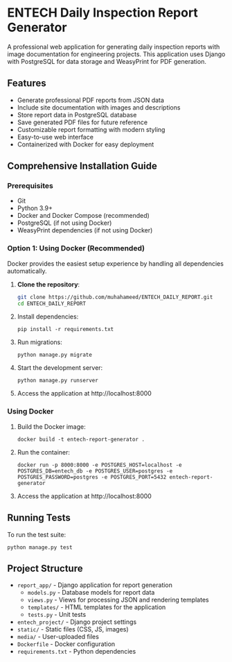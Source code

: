 # ENTECH Daily Inspection Report Generator

A professional web application for generating daily inspection reports with image documentation for engineering projects. This application uses Django with PostgreSQL for data storage and WeasyPrint for PDF generation.

## Features

- Generate professional PDF reports from JSON data
- Include site documentation with images and descriptions
- Store report data in PostgreSQL database
- Save generated PDF files for future reference
- Customizable report formatting with modern styling
- Easy-to-use web interface
- Containerized with Docker for easy deployment

## Comprehensive Installation Guide

### Prerequisites

- Git
- Python 3.9+
- Docker and Docker Compose (recommended)
- PostgreSQL (if not using Docker)
- WeasyPrint dependencies (if not using Docker)

### Option 1: Using Docker (Recommended)

Docker provides the easiest setup experience by handling all dependencies automatically.

1. **Clone the repository**:
   ```bash
   git clone https://github.com/muhahameed/ENTECH_DAILY_REPORT.git
   cd ENTECH_DAILY_REPORT
   ```
2. Install dependencies:
   ```
   pip install -r requirements.txt
   ```
3. Run migrations:
   ```
   python manage.py migrate
   ```
4. Start the development server:
   ```
   python manage.py runserver
   ```
5. Access the application at http://localhost:8000

### Using Docker

1. Build the Docker image:
   ```
   docker build -t entech-report-generator .
   ```
2. Run the container:
   ```
   docker run -p 8000:8000 -e POSTGRES_HOST=localhost -e POSTGRES_DB=entech_db -e POSTGRES_USER=postgres -e POSTGRES_PASSWORD=postgres -e POSTGRES_PORT=5432 entech-report-generator
   ```
3. Access the application at http://localhost:8000

## Running Tests

To run the test suite:

```
python manage.py test
```

## Project Structure

- `report_app/` - Django application for report generation
  - `models.py` - Database models for report data
  - `views.py` - Views for processing JSON and rendering templates
  - `templates/` - HTML templates for the application
  - `tests.py` - Unit tests
- `entech_project/` - Django project settings
- `static/` - Static files (CSS, JS, images)
- `media/` - User-uploaded files
- `Dockerfile` - Docker configuration
- `requirements.txt` - Python dependencies

